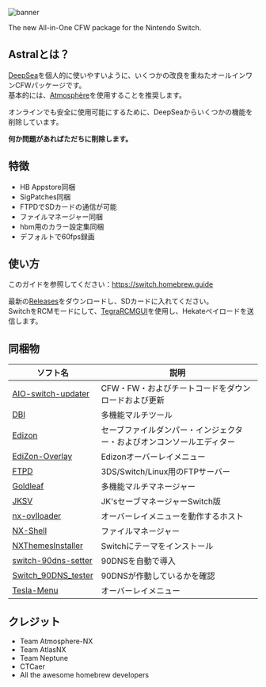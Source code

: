 ![banner](https://github.com/user-attachments/assets/dfa221a9-7162-4981-bb81-1721bc9292cb)

The new All-in-One CFW package for the Nintendo Switch.

## Astralとは？
[DeepSea](https://github.com/Team-Neptune/DeepSea)を個人的に使いやすいように、いくつかの改良を重ねたオールインワンCFWパッケージです。<br />
基本的には、[Atmosphère](https://github.com/atmosphere-nx/atmosphere/releases)を使用することを推奨します。

オンラインでも安全に使用可能にするために、DeepSeaからいくつかの機能を削除しています。

**何か問題があればただちに削除します。**



## 特徴
- HB Appstore同梱
- SigPatches同梱
- FTPDでSDカードの通信が可能
- ファイルマネージャー同梱
- hbm用のカラー設定集同梱
- デフォルトで60fps録画

## 使い方
このガイドを参照してください：https://switch.homebrew.guide

最新の[Releases](https://github.com/5073ks/Astral/releases)をダウンロードし、SDカードに入れてください。<br />
SwitchをRCMモードにして、[TegraRCMGUI](https://github.com/eliboa/TegraRcmGUI)を使用し、Hekateペイロードを送信します。

## 同梱物
| ソフト名 | 説明 |
| ------------------------ | --------------------------------------------------------------------- |
| [AIO-switch-updater](https://github.com/HamletDuFromage/aio-switch-updater/releases) | CFW・FW・およびチートコードをダウンロードおよび更新 |
| [DBI](https://github.com/rashevskyv/dbi/releases) | 多機能マルチツール |
| [Edizon](https://github.com/WerWolv/EdiZon/releases) | セーブファイルダンパー・インジェクター・およびオンコンソールエディター |
| [EdiZon-Overlay](https://github.com/proferabg/EdiZon-Overlay/releases) | Edizonオーバーレイメニュー |
| [FTPD](https://github.com/mtheall/ftpd/releases) | 3DS/Switch/Linux用のFTPサーバー |
| [Goldleaf](https://github.com/XorTroll/Goldleaf/releases) | 多機能マルチマネージャー |
| [JKSV](https://github.com/J-D-K/JKSV/releases) | JK'sセーブマネージャーSwitch版 |
| [nx-ovlloader](https://github.com/WerWolv/nx-ovlloader/releases) | オーバーレイメニューを動作するホスト |
| [NX-Shell](https://github.com/joel16/NX-Shell/releases) | ファイルマネージャー |
| [NXThemesInstaller](https://github.com/exelix11/SwitchThemeInjector/releases) | Switchにテーマをインストール |
| [switch-90dns-setter](https://github.com/suchmememanyskill/switch-90dns-setter/releases) | 90DNSを自動で導入 |
| [Switch_90DNS_tester](https://github.com/meganukebmp/Switch_90DNS_tester/releases) | 90DNSが作動しているかを確認 |
| [Tesla-Menu](https://github.com/WerWolv/Tesla-Menu/releases) | オーバーレイメニュー |

## クレジット
* Team Atmosphere-NX
* Team AtlasNX
* Team Neptune
* CTCaer
* All the awesome homebrew developers

